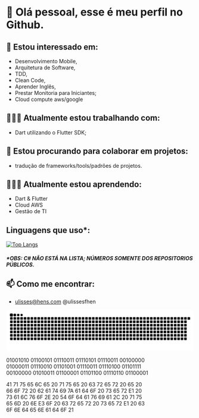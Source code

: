 # 👋 Olá pessoal, esse é meu perfil no Github.
## 👀 Estou interessado em:
  - Desenvolvimento Mobile,
  - Arquitetura de Software, 
  - TDD,
  - Clean Code,
  - Aprender Inglês,
  - Prestar Monitoria para Iniciantes;
  - Cloud compute aws/google
## 🧑🏻‍💻 Atualmente estou trabalhando com:
  - Dart utilizando o Flutter SDK;
## 💞️ Estou procurando para colaborar em projetos: 
  - tradução de frameworks/tools/padrões de projetos.
## 👨🏻‍💻 Atualmente estou aprendendo:
  - Dart & Flutter
  - Cloud AWS
  - Gestão de TI
  
## Linguagens que uso*:
[![Top Langs](https://github-readme-stats.vercel.app/api/top-langs/?username=ulisseshen&layout=compact)](https://github.com/anuraghazra/github-readme-stats)
##### *OBS: C# NÃO ESTÁ NA LISTA; NÚMEROS SOMENTE DOS REPOSITORIOS PÚBLICOS.
  
## 📫 Como me encontrar:
  - ulisses@hens.com @ulissesfhen

<!---
UlissesHen/UlissesHen is a ✨ special ✨ repository because its `README.md` (this file) appears on your GitHub profile.
You can click the Preview link to take a look at your changes.
--->

![](github-user-contribution.svg)

01001010 01100101 01110011 01110101 01110011 00100000  
01000011 01110010 01101001 01110011 01110100 01101111  
00100000 01010011 01100001 01101100 01110110 01100001  

41 71 75 65 6C 65 20 71 75 65 20 63 72 65 72 20 65 20  
66 6F 72 20 62 61 74 69 7A 61 64 6F 20 73 65 72 E1 20  
73 61 6C 76 6F 2E 20 54 6F 64 61 76 69 61 2C 20 71 75  
65 6D 20 6E E3 6F 20 63 72 65 72 20 73 65 72 E1 20 63  
6F 6E 64 65 6E 61 64 6F 21
